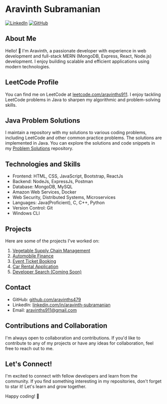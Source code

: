 # Aravinth Subramanian

[![LinkedIn](https://img.shields.io/badge/LinkedIn-AravinthSubramanian-blue?style=flat-square&logo=linkedin)](https://www.linkedin.com/in/aravinth-subramanian/)
[![GitHub](https://img.shields.io/badge/GitHub-aravinths479-black?style=flat-square&logo=github)](https://github.com/aravinths479)

## About Me

Hello! 👋 I'm Aravinth, a passionate developer with experience in web development and full-stack MERN (MongoDB, Express, React, Node.js) development. I enjoy building scalable and efficient applications using modern technologies.

## LeetCode Profile

You can find me on LeetCode at [leetcode.com/aravinths911](https://leetcode.com/aravinths911). I enjoy tackling LeetCode problems in Java to sharpen my algorithmic and problem-solving skills.

## Java Problem Solutions

I maintain a repository with my solutions to various coding problems, including LeetCode and other common practice problems. The solutions are implemented in Java. You can explore the solutions and code snippets in my [Problem Solutions](https://github.com/aravinths479/coding-Java) repository.

## Technologies and Skills

- Frontend: HTML, CSS, JavaScript, Bootstrap, ReactJs
- Backend: NodeJs, ExpressJs, Postman
- Database: MongoDB, MySQL
- Amazon Web Services, Docker
- Web Security, Distributed Systems, Microservices
- Languages: Java(Proficient), C, C++, Python
- Version Control: Git
- Windows CLI


## Projects

Here are some of the projects I've worked on:

1. [Vegetable Supply Chain Management](https://github.com/aravinths479/Vegetable-Supply-Chain-Management)
2. [Automobile Finance](https://github.com/aravinths479/AutoMobileFinance-2)
3. [Event Ticket Booking](https://github.com/aravinths479/Event-Ticket-Booking)
4. [Car Rental Application](https://github.com/aravinths479/Car-Rental-Mern)
5. [Developer Search (Coming Soon)](https://github.com/aravinths479/Developer-Search)
   

## Contact

- GitHub: [github.com/aravinths479](https://github.com/aravinths479)
- LinkedIn: [linkedin.com/in/aravinth-subramanian](https://www.linkedin.com/in/aravinth-subramanian/)
- Email: aravinths911@gmail.com

## Contributions and Collaboration

I'm always open to collaboration and contributions. If you'd like to contribute to any of my projects or have any ideas for collaboration, feel free to reach out to me.

## Let's Connect!

I'm excited to connect with fellow developers and learn from the community. If you find something interesting in my repositories, don't forget to star it! Let's learn and grow together.


Happy coding! 🚀
